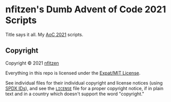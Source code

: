<!-- SPDX-License-Identifier: MIT -->
<!-- Copyright (C) 2021 nfitzen <https://github.com/nfitzen> -->

# nfitzen's Dumb Advent of Code 2021 Scripts

Title says it all. My [AoC 2021](https://adventofcode.com/2021) scripts.

## Copyright

Copyright &copy; 2021 [nfitzen](https://github.com/nfitzen)

Everything in this repo is licensed under the [Expat/MIT License](LICENSE).

See individual files for their individual copyright and license notices
(using [SPDX IDs](https://spdx.dev/ids/)),
and see the [`LICENSE`](LICENSE) file for a proper copyright notice,
if in plain text and in a country which doesn't support the word "copyright."
